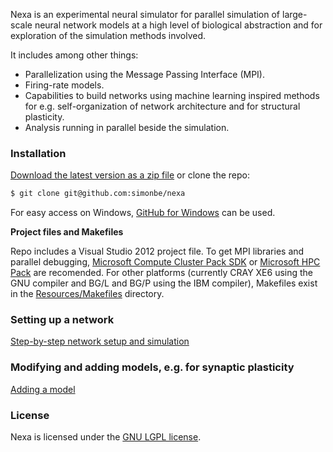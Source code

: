 Nexa is an experimental neural simulator for parallel simulation of large-scale neural network models at a high level of biological abstraction and for exploration of the simulation methods involved. 

It includes among other things:
- Parallelization using the Message Passing Interface (MPI).
- Firing-rate models.
- Capabilities to build networks using machine learning inspired methods for e.g.  self-organization of network architecture and for structural plasticity.
- Analysis running in parallel beside the simulation.

### Installation ###

[Download the latest version as a zip file](https://github.com/simonbe/nexa/zipball/master) or clone the repo:

```bash
$ git clone git@github.com:simonbe/nexa
```

For easy access on Windows, [GitHub for Windows](http://windows.github.com/) can be used.

**Project files and Makefiles**

Repo includes a Visual Studio 2012 project file. To get MPI libraries and parallel debugging, [Microsoft Compute Cluster Pack SDK](http://www.microsoft.com/en-us/download/details.aspx?id=239) or [Microsoft HPC Pack](http://www.microsoft.com/en-us/download/details.aspx?id=8433) are recomended.
For other platforms (currently CRAY XE6 using the GNU compiler and BG/L and BG/P using the IBM compiler), Makefiles exist in the [Resources/Makefiles](https://github.com/simonbe/nexa/tree/master/Resources/Makefiles) directory.

### Setting up a network ###

[Step-by-step network setup and simulation](https://github.com/simonbe/nexa/wiki/Step-by-step-network-setup-and-simulation)

### Modifying and adding models, e.g. for synaptic plasticity ###

[Adding a model](https://github.com/simonbe/nexa/wiki/Adding-a-model)

### License ###
Nexa is licensed under the [GNU LGPL license](http://www.gnu.org/licenses/lgpl.html).